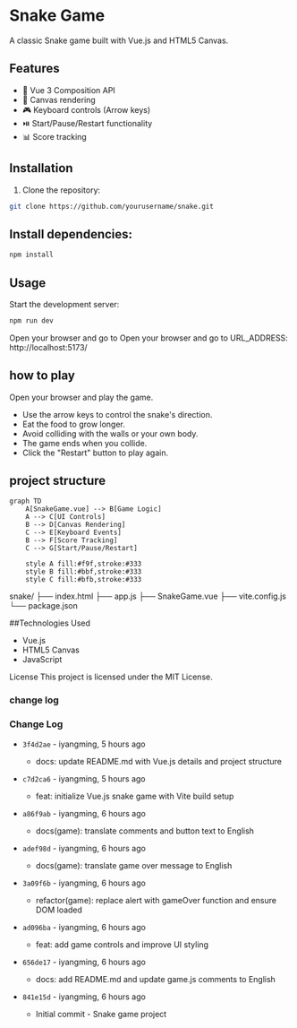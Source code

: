 # Snake Game

A classic Snake game built with Vue.js and HTML5 Canvas.

## Features
- 🐍 Vue 3 Composition API
- 🎨 Canvas rendering
- 🎮 Keyboard controls (Arrow keys)
- ⏯️ Start/Pause/Restart functionality
- 📊 Score tracking

## Installation
1. Clone the repository:
```bash
git clone https://github.com/yourusername/snake.git
```

## Install dependencies:
```bash
npm install
```
## Usage
 Start the development server:
```bash
npm run dev
```
Open your browser and go to Open your browser and go to URL_ADDRESS:
http://localhost:5173/

## how to play
Open your browser and play the game. 
- Use the arrow keys to control the snake's direction.
- Eat the food to grow longer.
- Avoid colliding with the walls or your own body.
- The game ends when you collide.
- Click the "Restart" button to play again.     

## project structure
```mermaid
graph TD
    A[SnakeGame.vue] --> B[Game Logic]
    A --> C[UI Controls]
    B --> D[Canvas Rendering]
    C --> E[Keyboard Events]
    B --> F[Score Tracking]
    C --> G[Start/Pause/Restart]

    style A fill:#f9f,stroke:#333
    style B fill:#bbf,stroke:#333
    style C fill:#bfb,stroke:#333
```

snake/
├── index.html
├── app.js
├── SnakeGame.vue
├── vite.config.js
└── package.json


##Technologies Used
- Vue.js
- HTML5 Canvas
- JavaScript

License
This project is licensed under the MIT License.


### change log

### Change Log

- `3f4d2ae` - iyangming, 5 hours ago
  - docs: update README.md with Vue.js details and project structure

- `c7d2ca6` - iyangming, 5 hours ago
  - feat: initialize Vue.js snake game with Vite build setup

- `a86f9ab` - iyangming, 6 hours ago
  - docs(game): translate comments and button text to English

- `adef98d` - iyangming, 6 hours ago
  - docs(game): translate game over message to English

- `3a09f6b` - iyangming, 6 hours ago
  - refactor(game): replace alert with gameOver function and ensure DOM loaded

- `ad096ba` - iyangming, 6 hours ago
  - feat: add game controls and improve UI styling

- `656de17` - iyangming, 6 hours ago
  - docs: add README.md and update game.js comments to English

- `841e15d` - iyangming, 6 hours ago
  - Initial commit - Snake game project
